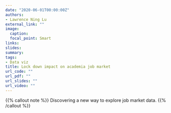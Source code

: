 ```yaml
---
date: "2020-06-01T00:00:00Z"
authors: 
- Lawrence Ning Lu
external_link: ""
image:
  caption: 
  focal_point: Smart
links:
slides:
summary:
tags:
- Data viz
title: Lock down impact on academia job market
url_code: ""
url_pdf: ""
url_slides: ""
url_video: ""
---
```


{{% callout note %}}
Discovering a new way to explore job market data.
{{% /callout %}}